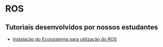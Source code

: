 # ROS

## Tutoriais desenvolvidos por nossos estudantes 

* [Instalação do Ecossistema para utilização do ROS](https://github.com/LuizFelipeLemon/Modular-robotic-manipulator/tree/master/tutoriais)
